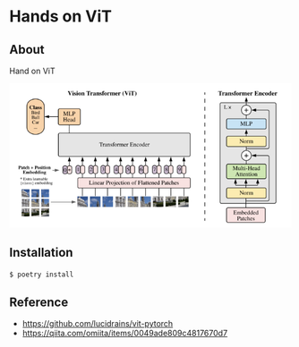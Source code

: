 # Hands on ViT

## About

Hand on ViT

![](./assets/vit.png)

## Installation

```sh
$ poetry install
```

## Reference

- https://github.com/lucidrains/vit-pytorch
- https://qiita.com/omiita/items/0049ade809c4817670d7
